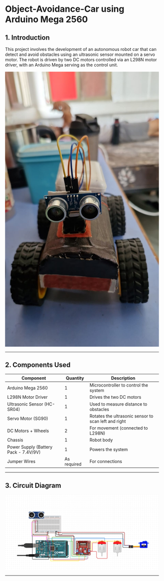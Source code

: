 # Object-Avoidance-Car using Arduino Mega 2560

## **1. Introduction**

This project involves the development of an autonomous robot car that can detect and avoid obstacles using an ultrasonic sensor mounted on a servo motor. The robot is driven by two DC motors controlled via an L298N motor driver, with an Arduino Mega serving as the control unit.

![Car Diagram](car.jpg)

---

## **2. Components Used**

| Component                             | Quantity    | Description                                          |
| ------------------------------------- | ----------- | ---------------------------------------------------- |
| Arduino Mega 2560                     | 1           | Microcontroller to control the system                |
| L298N Motor Driver                    | 1           | Drives the two DC motors                             |
| Ultrasonic Sensor (HC-SR04)           | 1           | Used to measure distance to obstacles                |
| Servo Motor (SG90)                    | 1           | Rotates the ultrasonic sensor to scan left and right |
| DC Motors + Wheels                    | 2           | For movement (connected to L298N)                    |
| Chassis                               | 1           | Robot body                                           |
| Power Supply (Battery Pack - 7.4V/9V) | 1           | Powers the system                                    |
| Jumper Wires                          | As required | For connections                                      |


---

## **3. Circuit Diagram**
![Circuit Diagram](Circuit_diagram.png)

---


